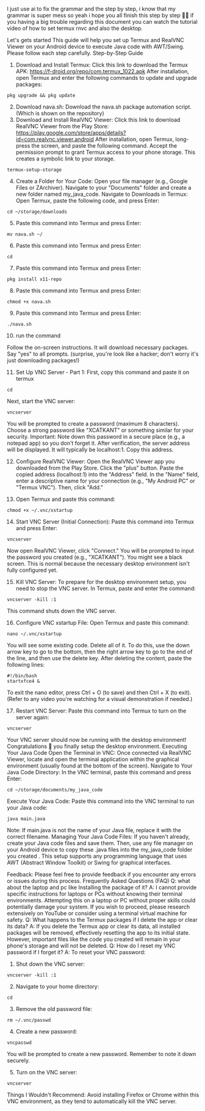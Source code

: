 I just use ai to fix the grammar and the step by step, i know that my grammar is super mess so yeah i hope you all finish this step by step 🙏🏻 if you having a big trouble regarding this document you can watch the tutorial video of how to set termux rnvc and also the desktop.

Let's gets started
This guide will help you set up Termux and RealVNC Viewer on your Android device to execute Java code with AWT/Swing. Please follow each step carefully.
Step-by-Step Guide
  1. Download and Install Termux:
   Click this link to download the Termux APK: https://f-droid.org/repo/com.termux_1022.apk
   After installation, open Termux and enter the following commands to update and upgrade packages:
```
pkg upgrade && pkg update
```

  2. Download nava.sh:
   Download the nava.sh package automation script. (Which is shown on the repository)
  3. Download and Install RealVNC Viewer:
   Click this link to download RealVNC Viewer from the Play Store: https://play.google.com/store/apps/details?id=com.realvnc.viewer.android
   After installation, open Termux, long-press the screen, and paste the following command. Accept the permission prompt to grant Termux access to your phone storage. This creates a symbolic link to your storage.
```
termux-setup-storage
```
  4. Create a Folder for Your Code:
   Open your file manager (e.g., Google Files or ZArchiver).
   Navigate to your "Documents" folder and create a new folder named my_java_code.
  Navigate to Downloads in Termux:
   Open Termux, paste the following code, and press Enter:
```
cd ~/storage/downloads
```
  5. Paste this command into Termux and press Enter:
```
mv nava.sh ~/
```

  6. Paste this command into Termux and press Enter:
```
cd
```

  7. Paste this command into Termux and press Enter:
```
pkg install x11-repo
```

  8. Paste this command into Termux and press Enter:
```
chmod +x nava.sh
```

  9. Paste this command into Termux and press Enter:
```
./nava.sh
```
  10. run the command

   Follow the on-screen instructions. It will download necessary packages. Say "yes" to all prompts. (surprise, you're look like a hacker; don't worry it's just downloading packages!)
   
   11. Set Up VNC Server - Part 1:
   First, copy this command and paste it on termux
```
cd
```
   Next, start the VNC server:
```
vncserver
```

   You will be prompted to create a password (maximum 8 characters). Choose a strong password like "XCATKANT" or something similar for your security. Important: Note down this password in a secure place (e.g., a notepad app) so you don't forget it.
   After verification, the server address will be displayed. It will typically be localhost:1. Copy this address.
   
   12. Configure RealVNC Viewer:
   Open the RealVNC Viewer app you downloaded from the Play Store.
   Click the "plus" button.
   Paste the copied address (localhost:1) into the "Address" field.
   In the "Name" field, enter a descriptive name for your connection (e.g., "My Android PC" or "Termux VNC").
   Then, click "Add."

  13. Open Termux and paste this command:
```
chmod +x ~/.vnc/xstartup
```
  14. Start VNC Server (Initial Connection):
   Paste this command into Termux and press Enter:
```
vncserver
```
   Now open RealVNC Viewer, click "Connect." You will be prompted to input the password you created (e.g., "XCATKANT").
You might see a black screen. This is normal because the necessary desktop environment isn't fully configured yet.

15. Kill VNC Server:
   To prepare for the desktop environment setup, you need to stop the VNC server. In Termux, paste and enter the command:
```
vncserver -kill :1
```
   This command shuts down the VNC server.
   
   16. Configure VNC xstartup File:
   Open Termux and paste this command:
```
nano ~/.vnc/xstartup
```
   You will see some existing code. Delete all of it. To do this, use the down arrow key to go to the bottom, then the right arrow key to go to the end of the line, and then use the delete key.
   After deleting the content, paste the following lines:
```
#!/bin/bash
startxfce4 &
```
   To exit the nano editor, press Ctrl + O (to save) and then Ctrl + X (to exit). (Refer to any video you're watching for a visual demonstration if needed.)
  
  17. Restart VNC Server:
   Paste this command into Termux to turn on the server again:
   
```
vncserver
```
   Your VNC server should now be running with the desktop environment! Congratulations 🎉 you finally setup the desktop environment.
Executing Your Java Code
  Open the Terminal in VNC:
   Once connected via RealVNC Viewer, locate and open the terminal application within the graphical environment (usually found at the bottom of the screen).
  Navigate to Your Java Code Directory:
   In the VNC terminal, paste this command and press Enter:
```
cd ~/storage/documents/my_java_code
```
  Execute Your Java Code:
   Paste this command into the VNC terminal to run your Java code:
```
java main.java
```
   Note: If main.java is not the name of your Java file, replace it with the correct filename.
Managing Your Java Code Files:
If you haven't already, create your Java code files and save them. Then, use any file manager on your Android device to copy these .java files into the my_java_code folder you created .
This setup supports any programming language that uses AWT (Abstract Window Toolkit) or Swing for graphical interfaces.

Feedback:
Please feel free to provide feedback if you encounter any errors or issues during this process.
Frequently Asked Questions (FAQ)
Q: what about the laptop and pc like Installing the package of it?
A: I cannot provide specific instructions for laptops or PCs without knowing their terminal environments. Attempting this on a laptop or PC without proper skills could potentially damage your system. If you wish to proceed, please research extensively on YouTube or consider using a terminal virtual machine for safety.
Q: What happens to the Termux packages if I delete the app or clear its data?
A: If you delete the Termux app or clear its data, all installed packages will be removed, effectively resetting the app to its initial state. However, important files like the code you created will remain in your phone's storage and will not be deleted.
Q: How do I reset my VNC password if I forget it?
A: To reset your VNC password:
1.  Shut down the VNC server:
```
vncserver -kill :1
```
2.  Navigate to your home directory:
```
cd
``` 
3.  Remove the old password file:
```
rm ~/.vnc/passwd
```
4.  Create a new password:
```
vncpasswd
```
You will be prompted to create a new password. Remember to note it down securely.
 
5.  Turn on the VNC server:
```
vncserver
``` 
Things I Wouldn't Recommend:
  Avoid installing Firefox or Chrome within this VNC environment, as they tend to automatically kill the VNC server.
 
